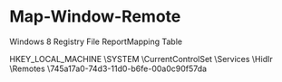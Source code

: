 Map-Window-Remote
=================

Windows 8 Registry File ReportMapping Table


HKEY_LOCAL_MACHINE
 \SYSTEM
  \CurrentControlSet
   \Services
    \HidIr
     \Remotes
      \745a17a0-74d3-11d0-b6fe-00a0c90f57da

